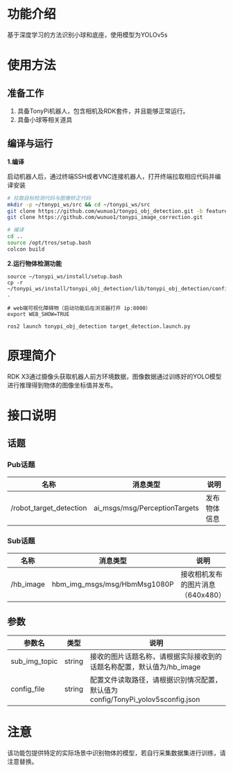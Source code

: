 # 功能介绍

基于深度学习的方法识别小球和底座，使用模型为YOLOv5s

# 使用方法

## 准备工作

1. 具备TonyPi机器人，包含相机及RDK套件，并且能够正常运行。
2. 具备小球等相关道具

## 编译与运行

**1.编译**

启动机器人后，通过终端SSH或者VNC连接机器人，打开终端拉取相应代码并编译安装

```bash
# 拉取目标检测代码与图像矫正代码
mkdir -p ~/tonypi_ws/src && cd ~/tonypi_ws/src
git clone https://github.com/wunuo1/tonypi_obj_detection.git -b feature-x5
git clone https://github.com/wunuo1/tonypi_image_correction.git

# 编译
cd ..
source /opt/tros/setup.bash
colcon build
```

**2.运行物体检测功能**

```shell
source ~/tonypi_ws/install/setup.bash
cp -r ~/tonypi_ws/install/tonypi_obj_detection/lib/tonypi_obj_detection/config/ .

# web端可视化障碍物（启动功能后在浏览器打开 ip:8000）
export WEB_SHOW=TRUE

ros2 launch tonypi_obj_detection target_detection.launch.py

```

# 原理简介

RDK X3通过摄像头获取机器人前方环境数据，图像数据通过训练好的YOLO模型进行推理得到物体的图像坐标值并发布。

# 接口说明

## 话题

### Pub话题

| 名称                          | 消息类型                                                     | 说明                                                   |
| ----------------------------- | ------------------------------------------------------------ | ------------------------------------------------------ |
| /robot_target_detection    | ai_msgs/msg/PerceptionTargets             | 发布物体信息                |

### Sub话题
| 名称                          | 消息类型                                                     | 说明                                                   |
| ----------------------------- | ------------------------------------------------------------ | ------------------------------------------------------ |
| /hb_image       | hbm_img_msgs/msg/HbmMsg1080P      | 接收相机发布的图片消息（640x480）                   |

## 参数

| 参数名                | 类型        | 说明                                                                                                                                 |
| --------------------- | ----------- | ------------------------------------------------------------------------------------------------------------------------------------- |
| sub_img_topic       | string |     接收的图片话题名称，请根据实际接收到的话题名称配置，默认值为/hb_image |
| config_file | string | 配置文件读取路径，请根据识别情况配置，默认值为config/TonyPi_yolov5sconfig.json |

# 注意
该功能包提供特定的实际场景中识别物体的模型，若自行采集数据集进行训练，请注意替换。